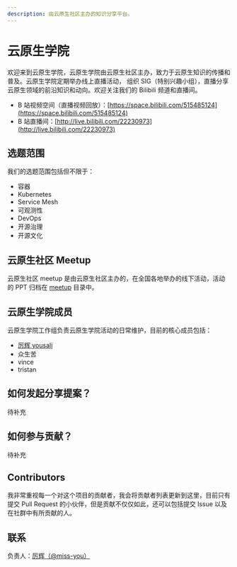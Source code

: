 ```yaml
---
description: 由云原生社区主办的知识分享平台。
---
```


# 云原生学院

欢迎来到云原生学院，云原生学院由云原生社区主办，致力于云原生知识的传播和普及。云原生学院定期举办线上直播活动， 组织 SIG（特别兴趣小组），直播分享云原生领域的前沿知识和动向。欢迎关注我们的 Bilibili 频道和直播间。

* B 站视频空间（直播视频回放）：[https://space.bilibili.com/515485124](https://space.bilibili.com/515485124)
* B 站直播间：[http://live.bilibili.com/22230973](http://live.bilibili.com/22230973)

## 选题范围

我们的选题范围包括但不限于：

- 容器
- Kubernetes
- Service Mesh
- 可观测性
- DevOps
- 开源治理
- 开源文化

## 云原生社区 Meetup

云原生社区 meetup 是由云原生社区主办的，在全国各地举办的线下活动，活动的 PPT 归档在 [meetup](./meetup/) 目录中。

## 云原生学院成员

云原生学院工作组负责云原生学院活动的日常维护，目前的核心成员包括：

- [厉辉 yousali](https://github.com/Miss-you)
- 众生苦
- vince
- tristan

## 如何发起分享提案？

待补充

## 如何参与贡献？

待补充

## Contributors

我非常重视每一个对这个项目的贡献者，我会将贡献者列表更新到这里，目前只有提交 Pull Request 的小伙伴，但是贡献不仅仅如此，还可以包括提交 Issue 以及在社群中有所贡献的人。

## 联系

负责人：[厉辉（@miss-you）](https://github.com/miss-you)

